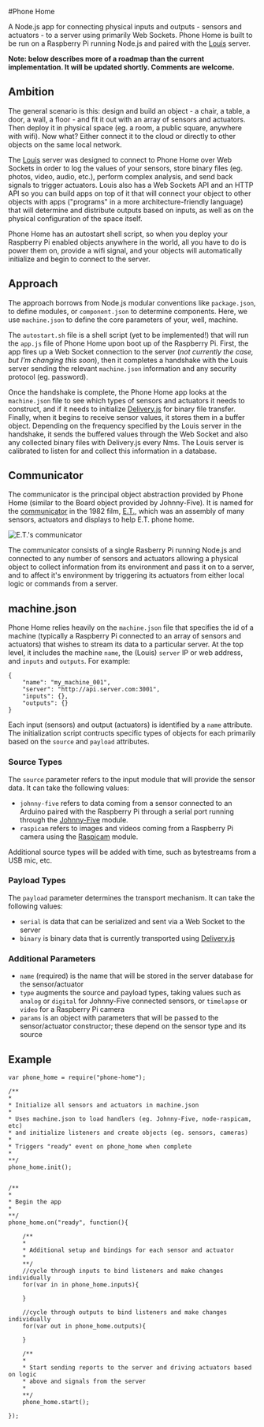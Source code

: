 #Phone Home

A Node.js app for connecting physical inputs and outputs - sensors and actuators - to a server using primarily Web Sockets. Phone Home is built to be run on a Raspberry Pi running Node.js and paired with the [Louis](https://github.com/troyth/louis) server.

__Note: below describes more of a roadmap than the current implementation. It will be updated shortly. Comments are welcome.__



## Ambition

The general scenario is this: design and build an object - a chair, a table, a door, a wall, a floor - and fit it out with an array of sensors and actuators. Then deploy it in physical space (eg. a room, a public square, anywhere with wifi). Now what? Either connect it to the cloud or directly to other objects on the same local network.

The [Louis](https://github.com/troyth/louis) server was designed to connect to Phone Home over Web Sockets in order to log the values of your sensors, store binary files (eg. photos, video, audio, etc.), perform complex analysis, and send back signals to trigger actuators. Louis also has a Web Sockets API and an HTTP API so you can build apps on top of it that will connect your object to other objects with apps ("programs" in a more architecture-friendly language) that will determine and distribute outputs based on inputs, as well as on the physical configuration of the space itself.

Phone Home has an autostart shell script, so when you deploy your Raspberry Pi enabled objects anywhere in the world, all you have to do is power them on, provide a wifi signal, and your objects will automatically initialize and begin to connect to the server.


## Approach

The approach borrows from Node.js modular conventions like `package.json`, to define modules, or `component.json` to determine components. Here, we use `machine.json` to define the core parameters of your, well, machine.

The `autostart.sh` file is a shell script (yet to be implemented!) that will run the `app.js` file of Phone Home upon boot up of the Raspberry Pi. First, the app fires up a Web Socket connection to the server (_not currently the case, but I'm changing this soon_), then it completes a handshake with the Louis server sending the relevant `machine.json` information and any security protocol (eg. password).

Once the handshake is complete, the Phone Home app looks at the `machine.json` file to see which types of sensors and actuators it needs to construct, and if it needs to initialize [Delivery.js](https://github.com/liamks/Delivery.js) for binary file transfer. Finally, when it begins to receive sensor values, it stores them in a buffer object. Depending on the frequency specified by the Louis server in the handshake, it sends the buffered values through the Web Socket and also any collected binary files with Delivery.js every Nms. The Louis server is calibrated to listen for and collect this information in a database.

## Communicator

The communicator is the principal object abstraction provided by Phone Home (similar to the Board object provided by Johnny-Five). It is named for the [communicator](http://antoinebertin.tumblr.com/post/26215160310/the-e-t-communicator-was-connected-to-tree) in the 1982 film, [E.T.](http://www.imdb.com/title/tt0083866/), which was an assembly of many sensors, actuators and displays to help E.T. phone home.

![E.T.\'s communicator](http://upload.wikimedia.org/wikipedia/commons/4/4c/ET_Communicator_Cropped.jpg)

The communicator consists of a single Rasberry Pi running Node.js and connected to any number of sensors and actuators allowing a physical object to collect information from its environment and pass it on to a server, and to affect it's environment by triggering its actuators from either local logic or commands from a server.



## machine.json

Phone Home relies heavily on the `machine.json` file that specifies the id of a machine (typically a Raspberry Pi connected to an array of sensors and actuators) that wishes to stream its data to a particular server. At the top level, it includes the machine `name`, the (Louis) `server` IP or web address, and `inputs` and `outputs`. For example:

	{
		"name": "my_machine_001",
		"server": "http://api.server.com:3001",
		"inputs": {},
		"outputs": {}
	}


Each input (sensors) and output (actuators) is identified by a `name` attribute. The initialization script contructs specific types of objects for each primarily based on the `source` and `payload` attributes.


### Source Types

The `source` parameter refers to the input module that will provide the sensor data. It can take the following values:

*	`johnny-five` refers to data coming from a sensor connected to an Arduino paired with the Raspberry Pi through a serial port running through the [Johnny-Five](https://github.com/rwaldron/johnny-five) module.
*	`raspicam` refers to images and videos coming from a Raspberry Pi camera using the [Raspicam](https://github.com/troyth/node-raspicam) module.

Additional source types will be added with time, such as bytestreams from a USB mic, etc.


### Payload Types

The `payload` parameter determines the transport mechanism. It can take the following values:

*	`serial` is data that can be serialized and sent via a Web Socket to the server
*	`binary` is binary data that is currently transported using [Delivery.js](https://github.com/liamks/Delivery.js)


### Additional Parameters

*	`name` (required) is the name that will be stored in the server database for the sensor/actuator
*	`type` augments the source and payload types, taking values such as `analog` or `digital` for Johnny-Five connected sensors, or `timelapse` or `video` for a Raspberry Pi camera
*	`params` is an object with parameters that will be passed to the sensor/actuator constructor; these depend on the sensor type and its source


## Example

	var phone_home = require("phone-home");

	/**
	*
	* Initialize all sensors and actuators in machine.json
	* 
	* Uses machine.json to load handlers (eg. Johnny-Five, node-raspicam, etc)
	* and initialize listeners and create objects (eg. sensors, cameras)
	*
	* Triggers "ready" event on phone_home when complete
	*
	**/
	phone_home.init();


	/**
	*
	* Begin the app
	*
	**/
	phone_home.on("ready", function(){

		/**
		*
		* Additional setup and bindings for each sensor and actuator
		*
		**/
		//cycle through inputs to bind listeners and make changes individually
		for(var in in phone_home.inputs){

		}

		//cycle through outputs to bind listeners and make changes individually
		for(var out in phone_home.outputs){

		}

		/**
		*
		* Start sending reports to the server and driving actuators based on logic
		* above and signals from the server
		*
		**/
		phone_home.start();

	});

